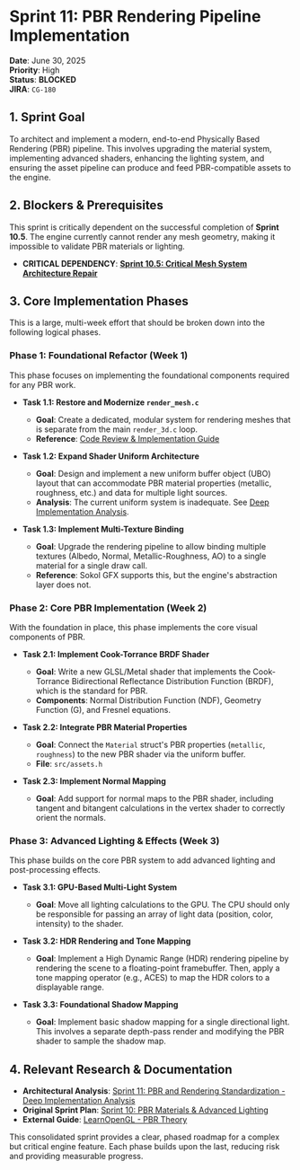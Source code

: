 # Sprint 11: PBR Rendering Pipeline Implementation

**Date**: June 30, 2025  
**Priority**: High  
**Status**: **BLOCKED**  
**JIRA**: `CG-180`

## 1. Sprint Goal

To architect and implement a modern, end-to-end Physically Based Rendering (PBR) pipeline. This involves upgrading the material system, implementing advanced shaders, enhancing the lighting system, and ensuring the asset pipeline can produce and feed PBR-compatible assets to the engine.

## 2. Blockers & Prerequisites

This sprint is critically dependent on the successful completion of **Sprint 10.5**. The engine currently cannot render any mesh geometry, making it impossible to validate PBR materials or lighting.

*   **CRITICAL DEPENDENCY**: [**Sprint 10.5: Critical Mesh System Architecture Repair**](../active/10_5_mesh_system_repair.md)

## 3. Core Implementation Phases

This is a large, multi-week effort that should be broken down into the following logical phases.

### **Phase 1: Foundational Refactor (Week 1)**

This phase focuses on implementing the foundational components required for any PBR work.

*   **Task 1.1: Restore and Modernize `render_mesh.c`**
    *   **Goal**: Create a dedicated, modular system for rendering meshes that is separate from the main `render_3d.c` loop.
    *   **Reference**: [Code Review & Implementation Guide](./10_5_mesh_system_repair_code_review.md)

*   **Task 1.2: Expand Shader Uniform Architecture**
    *   **Goal**: Design and implement a new uniform buffer object (UBO) layout that can accommodate PBR material properties (metallic, roughness, etc.) and data for multiple light sources.
    *   **Analysis**: The current uniform system is inadequate. See [Deep Implementation Analysis](./11_pbr_implementation_analysis.md).

*   **Task 1.3: Implement Multi-Texture Binding**
    *   **Goal**: Upgrade the rendering pipeline to allow binding multiple textures (Albedo, Normal, Metallic-Roughness, AO) to a single material for a single draw call.
    *   **Reference**: Sokol GFX supports this, but the engine's abstraction layer does not.

### **Phase 2: Core PBR Implementation (Week 2)**

With the foundation in place, this phase implements the core visual components of PBR.

*   **Task 2.1: Implement Cook-Torrance BRDF Shader**
    *   **Goal**: Write a new GLSL/Metal shader that implements the Cook-Torrance Bidirectional Reflectance Distribution Function (BRDF), which is the standard for PBR.
    *   **Components**: Normal Distribution Function (NDF), Geometry Function (G), and Fresnel equations.

*   **Task 2.2: Integrate PBR Material Properties**
    *   **Goal**: Connect the `Material` struct's PBR properties (`metallic`, `roughness`) to the new PBR shader via the uniform buffer.
    *   **File**: `src/assets.h`

*   **Task 2.3: Implement Normal Mapping**
    *   **Goal**: Add support for normal maps to the PBR shader, including tangent and bitangent calculations in the vertex shader to correctly orient the normals.

### **Phase 3: Advanced Lighting & Effects (Week 3)**

This phase builds on the core PBR system to add advanced lighting and post-processing effects.

*   **Task 3.1: GPU-Based Multi-Light System**
    *   **Goal**: Move all lighting calculations to the GPU. The CPU should only be responsible for passing an array of light data (position, color, intensity) to the shader.

*   **Task 3.2: HDR Rendering and Tone Mapping**
    *   **Goal**: Implement a High Dynamic Range (HDR) rendering pipeline by rendering the scene to a floating-point framebuffer. Then, apply a tone mapping operator (e.g., ACES) to map the HDR colors to a displayable range.

*   **Task 3.3: Foundational Shadow Mapping**
    *   **Goal**: Implement basic shadow mapping for a single directional light. This involves a separate depth-pass render and modifying the PBR shader to sample the shadow map.

## 4. Relevant Research & Documentation

*   **Architectural Analysis**: [Sprint 11: PBR and Rendering Standardization - Deep Implementation Analysis](./11_pbr_implementation_analysis.md)
*   **Original Sprint Plan**: [Sprint 10: PBR Materials & Advanced Lighting](./10_pbr_materials.md)
*   **External Guide**: [LearnOpenGL - PBR Theory](https://learnopengl.com/PBR/Theory)

This consolidated sprint provides a clear, phased roadmap for a complex but critical engine feature. Each phase builds upon the last, reducing risk and providing measurable progress.
